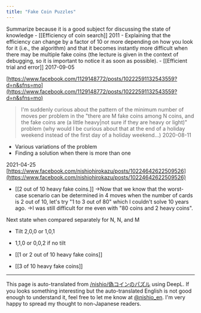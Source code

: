 ```yaml
---
title: "Fake Coin Puzzles"
---
```


Summarize because it is a good subject for discussing the state of knowledge
    - [[Efficiency of coin search]]  2011
    - Explaining that the efficiency can change by a factor of 10 or more depending on how you look for it (i.e., the algorithm) and that it becomes instantly more difficult when there may be multiple fake coins (the lecture is given in the context of debugging, so it is important to notice it as soon as possible).
    - [[Efficient trial and error]]  2017-09-05

[https://www.facebook.com/1129148772/posts/10222591132543559?d=n&sfns=mo](https://www.facebook.com/1129148772/posts/10222591132543559?d=n&sfns=mo)
> I'm suddenly curious about the pattern of the minimum number of moves per problem in the "there are M fake coins among N coins, and the fake coins are (a little heavy|not sure if they are heavy or light)" problem (why would I be curious about that at the end of a holiday weekend instead of the first day of a holiday weekend...)
2020-08-11
- Various variations of the problem
- Finding a solution when there is more than one

2021-04-25
[https://www.facebook.com/nishiohirokazu/posts/10224642622509526](https://www.facebook.com/nishiohirokazu/posts/10224642622509526)
- [[2 out of 10 heavy fake coins.]]
→Now that we know that the worst-case scenario can be determined in 4 moves when the number of cards is 2 out of 10, let's try "1 to 3 out of 80" which I couldn't solve 10 years ago.
→I was still difficult for me even with "80 coins and 2 heavy coins".

Next state when compared separately for N, N, and M
- Tilt 2,0,0 or 1,0,1
- 1,1,0 or 0,0,2 if no tilt

- [[1 or 2 out of 10 heavy fake coins]]
- [[3 of 10 heavy fake coins]]

---
This page is auto-translated from [/nishio/偽コインのパズル](https://scrapbox.io/nishio/偽コインのパズル) using DeepL. If you looks something interesting but the auto-translated English is not good enough to understand it, feel free to let me know at [@nishio_en](https://twitter.com/nishio_en). I'm very happy to spread my thought to non-Japanese readers.